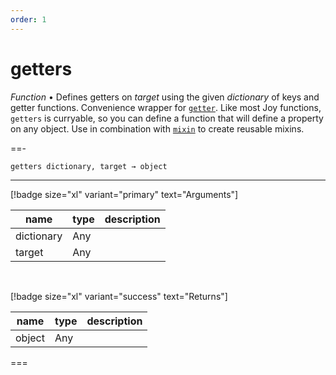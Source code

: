 ```yaml
---
order: 1
---
```

# getters

_Function_ &bull; Defines getters on _target_ using the given _dictionary_ of keys and getter functions. Convenience wrapper for [`getter`](#getter). Like most Joy functions, `getters` is curryable, so you can define a function that will define a property on any object. Use in combination with [`mixin`](#mixin) to create reusable mixins.


==- <pre><code>getters dictionary, target &rarr; object</code></pre>
<hr>

[!badge size="xl" variant="primary" text="Arguments"]

| name | type | description |
|------|------|-------------|
|dictionary|Any||
|target|Any||

<br>

[!badge size="xl" variant="success" text="Returns"]

| name | type | description |
|------|------|-------------|
|object|Any||



===



